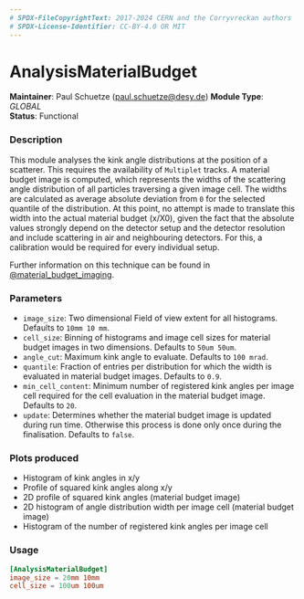 ```yaml
---
# SPDX-FileCopyrightText: 2017-2024 CERN and the Corryvreckan authors
# SPDX-License-Identifier: CC-BY-4.0 OR MIT
---
```

# AnalysisMaterialBudget
**Maintainer**: Paul Schuetze (paul.schuetze@desy.de)
**Module Type**: *GLOBAL*  
**Status**: Functional

### Description
This module analyses the kink angle distributions at the position of a scatterer. This requires the availability of `Multiplet` tracks.
A material budget image is computed, which represents the widths of the scattering angle distribution of all particles traversing a given image cell.
The widths are calculated as average absolute deviation from `0` for the selected quantile of the distribution.
At this point, no attempt is made to translate this width into the actual material budget (x/X0), given the fact that the absolute values strongly depend on the detector setup and the detector resolution and include scattering in air and neighbouring detectors. For this, a calibration would be required for every individual setup.

Further information on this technique can be found in [@material_budget_imaging].



### Parameters
* `image_size`: Two dimensional Field of view extent for all histograms. Defaults to `10mm 10 mm`.
* `cell_size`: Binning of histograms and image cell sizes for material budget images in two dimensions. Defaults to `50um 50um`.
* `angle_cut`: Maximum kink angle to evaluate. Defaults to `100 mrad`.
* `quantile`: Fraction of entries per distribution for which the width is evaluated in material budget images. Defaults to `0.9`.
* `min_cell_content`: Minimum number of registered kink angles per image cell required for the cell evaluation in the material budget image. Defaults to `20`.
* `update`: Determines whether the material budget image is updated during run time. Otherwise this process is done only once during the finalisation. Defaults to `false`.

### Plots produced
* Histogram of kink angles in x/y
* Profile of squared kink angles along x/y
* 2D profile of squared kink angles (material budget image)
* 2D histogram of angle distribution width per image cell (material budget image)
* Histogram of the number of registered kink angles per image cell

### Usage
```toml
[AnalysisMaterialBudget]
image_size = 20mm 10mm
cell_size = 100um 100um

```

[@material_budget_imaging]: https://doi.org/10.1063/1.5005503